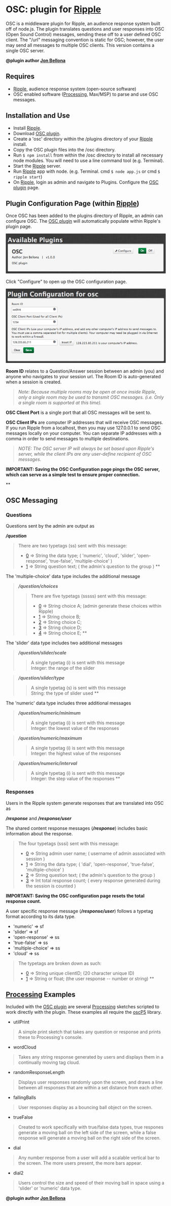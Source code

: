OSC: plugin for [Ripple][0]
====================

OSC is a middleware plugin for Ripple, an audience response system built off of node.js.
The plugin translates questions and user responses into OSC (Open Sound Control) messages, sending these off to a user defined OSC client.
The "/url" messaging convention is static for OSC; however, the user may send all messages to multiple OSC clients.
This version contains a single OSC server.

**@plugin author [Jon Bellona][1]**

Requires
---------------------

* [Ripple][0], audience response system (open-source software)
* OSC enabled software ([Processing][2], Max/MSP) to parse and use OSC messages.



Installation and Use
---------------------

* Install [Ripple][0].
* Download [OSC plugin][5].
* Create a 'osc' directory within the /plugins directory of your [Ripple][0] install. 
* Copy the OSC plugin files into the /osc directory.
* Run <code>$ npm install</code>  from within the /osc directory to install all necessary node modules. You will need to use a line command tool (e.g. Terminal).
* Start the [Ripple][0] server.
* Run [Ripple][0] app with node. (e.g. Terminal. cmd <code>$ node app.js</code>  or cmd <code>$ ripple start</code>)
* On [Ripple][0], login as admin and navigate to Plugins. Configure the [OSC plugin][5] page.



Plugin Configuration Page (within [Ripple][0])
---------------------

Once OSC has been added to the plugins directory of Ripple, an admin can configure OSC.
The [OSC plugin][5] will automatically populate within Ripple's plugin page. 

![Ripple Plugins][img1]

Click "Configure" to open up the OSC configuration page.

![OSC Configuration][img2]

__Room ID__ relates to a Question/Answer session between an admin (you) and anyone who navigates to your session url. The Room ID is auto-generated when a session is created.

 > *Note: Because multiple rooms may be open at once inside Ripple, only a single room may be used to transmit OSC messages. (i.e. Only a single room is supported at this time).*


__OSC Client Port__ is a single port that all OSC messages will be sent to.

__OSC Client IPs__ are computer IP addresses that will receive OSC messages. If you run Ripple from a localhost, then you may use 127.0.0.1 to send OSC messages locally on your computer. You can separate IP addresses with a comma in order to send messages to multiple destinations.

> *NOTE: The OSC server IP will always be set based upon Ripple's server, while the client IPs are any user-define recipient of OSC messages.*

**IMPORTANT: Saving the OSC Configuration page pings the OSC server, which can serve as a simple test to ensure proper connection.**

**


OSC Messaging
---------------------

### Questions
Questions sent by the admin are output as

__*/question*__

> There are two typetags (ss) sent with this message:
> * [0] => String the data type;       ( 'numeric', 'cloud', 'slider', 'open-response', 'true-false', 'multiple-choice' )
> * [1] => String question text;       ( the admin's question to the group )
**

The 'multiple-choice' data type includes the additional message

> __*/question/choices*__
> > There are five typetags (sssss) sent with this message:
> > * [0] => String choice A;            (admin generate these choices within Ripple)
> > * [1] => String choice B;
> > * [2] => String choice C;
> > * [3] => String choice D;
> > * [4] => String choice E;
**

The 'slider' data type includes two additional messages

> __*/question/slider/scale*__
> > A single typetag (i) is sent with this message  <br/>
> > Integer: the range of the slider

> __*/question/slider/type*__
> > A single typetag (s) is sent with this message  <br/>
> > String: the type of slider used
**

The 'numeric' data type includes three additional messages

> __*/question/numeric/minimum*__
> > A single typetag (i) is sent with this message <br/>
> > Integer: the lowest value of the responses

> __*/question/numeric/maximum*__
> > A single typetag (i) is sent with this message <br/>
> > Integer: the highest value of the responses

> __*/question/numeric/interval*__
> > A single typetag (i) is sent with this message <br/>
> > Integer: the step value of the responses
**

### Responses
Users in the Ripple system generate responses that are translated into OSC as

__*/response*__ and __*/response/user*__

The shared content response messages (__*/response*__) includes basic information about the response.

> The four typetags (sssi) sent with this message:
> * [0] => String admin user name;     ( username of admin associated with session )
> * [1] => String the data type;       ( 'dial', 'open-response', 'true-false', 'multiple-choice' )
> * [2] => String question text;       ( the admin's question to the group )
> * [3] => Int total response count;   ( every response generated during the session is counted )

**IMPORTANT: Saving the OSC configuration page resets the total response count.**

A user specific response message (__*/response/user*__) follows a typetag format according to its data type.
* 'numeric'         =>   sf 
* 'slider'          =>   sf
* 'open-response'   =>   ss
* 'true-false'      =>   ss
* 'multiple-choice' =>   ss
* 'cloud'           =>   ss

> The typetags are broken down as such:
> * [0] => String unique clientID;     (20 character unique ID)
> * [1] => String or float;            (the user response -- number or string)
**

[Processing][2] Examples
---------------------

Included with the [OSC plugin][5] are several [Processing][2] sketches scripted to work directly with the plugin. These examples all require the [oscP5][3] library.

* utilPrint  
> A simple print sketch that takes any question or response and prints these to Processing's console.

* wordCloud  
> Takes any string response generated by users and displays them in a continually moving tag cloud.

* randomResponseLength
> Displays user responses randomly upon the screen, and draws a line between all responses that are within a set distance from each other.

* fallingBalls
> User responses display as a bouncing ball object on the screen.

* trueFalse
> Created to work specifically with true/false data types, true respones generate a moving ball on the left side of the screen, while a false response will generate a moving ball on the right side of the screen.

* dial
> Any number response from a user will add a scalable vertical bar to the screen. The more users present, the more bars appear.

* dial2
> Users control the size and speed of their moving ball in space using a 'slider' or 'numeric' data type.

**@plugin author [Jon Bellona][1]**

[0]: http://git.uoregon.edu/  "Ripple on github"
[1]: http://jpbellona.com/  "Jon Bellona"
[2]: http://processing.org/  "http://processing.org/"
[3]: http://www.sojamo.de/libraries/oscP5/  "oscP5 library"
[4]: https://npmjs.org/package/npm "A package manage for node"
[5]: http://github.org "OSC plugin on github"

[img1]: images/ripple-plugins.png "Ripple Plugins page"
[img2]: images/osc-config.png "OSC Config page"
